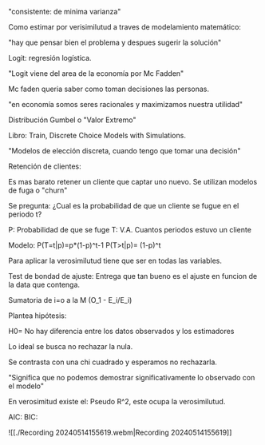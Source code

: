 "consistente: de minima varianza"

Como estimar por verisimilutud a traves de modelamiento matemático:

"hay que pensar bien el problema y despues sugerir la solución"

Logit: regresión logística.

"Logit viene del area de la economía por Mc Fadden"

Mc faden queria saber como toman decisiones las personas.

"en economía somos seres racionales y maximizamos nuestra utilidad"

Distribución Gumbel o "Valor Extremo"

Libro: Train, Discrete Choice Models with Simulations.

"Modelos de elección discreta, cuando tengo que tomar una decisión"

Retención de clientes:

Es mas barato retener un cliente que captar uno nuevo.
Se utilizan modelos de fuga o "churn"

Se pregunta: ¿Cual es la probabilidad de que un cliente se fugue en el periodo t?

P: Probabilidad de que se fuge
T: V.A. Cuantos periodos estuvo un cliente

Modelo:
P(T=t|p)=p*(1-p)^t-1
P(T>t|p)= (1-p)^t

Para aplicar la verosimilutud tiene que ser en todas las variables.

Test de bondad de ajuste: Entrega que tan bueno es el ajuste en funcion de la data que contenga.

Sumatoria de i=o a la M (O_1 - E_i/E_i)

Plantea hipótesis:

H0= No hay diferencia entre los datos observados y los estimadores

Lo ideal se busca no rechazar la nula.

Se contrasta con una chi cuadrado y esperamos no rechazarla.

"Significa que no podemos demostrar significativamente lo observado con el modelo"

En verosimitud existe el: Pseudo R^2, este ocupa la verosimilutud.

AIC:
BIC:

![[./Recording 20240514155619.webm|Recording 20240514155619]]









